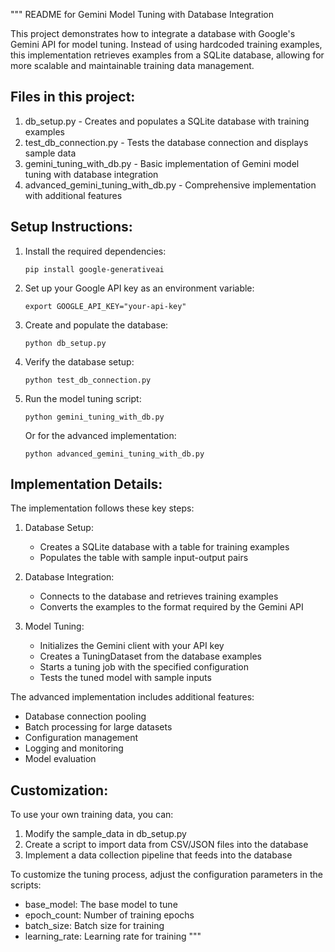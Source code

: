 """
README for Gemini Model Tuning with Database Integration

This project demonstrates how to integrate a database with Google's Gemini API for model tuning.
Instead of using hardcoded training examples, this implementation retrieves examples from a
SQLite database, allowing for more scalable and maintainable training data management.

## Files in this project:

1. db_setup.py - Creates and populates a SQLite database with training examples
2. test_db_connection.py - Tests the database connection and displays sample data
3. gemini_tuning_with_db.py - Basic implementation of Gemini model tuning with database integration
4. advanced_gemini_tuning_with_db.py - Comprehensive implementation with additional features

## Setup Instructions:

1. Install the required dependencies:
   ```
   pip install google-generativeai
   ```

2. Set up your Google API key as an environment variable:
   ```
   export GOOGLE_API_KEY="your-api-key"
   ```

3. Create and populate the database:
   ```
   python db_setup.py
   ```

4. Verify the database setup:
   ```
   python test_db_connection.py
   ```

5. Run the model tuning script:
   ```
   python gemini_tuning_with_db.py
   ```
   
   Or for the advanced implementation:
   ```
   python advanced_gemini_tuning_with_db.py
   ```

## Implementation Details:

The implementation follows these key steps:

1. Database Setup:
   - Creates a SQLite database with a table for training examples
   - Populates the table with sample input-output pairs

2. Database Integration:
   - Connects to the database and retrieves training examples
   - Converts the examples to the format required by the Gemini API

3. Model Tuning:
   - Initializes the Gemini client with your API key
   - Creates a TuningDataset from the database examples
   - Starts a tuning job with the specified configuration
   - Tests the tuned model with sample inputs

The advanced implementation includes additional features:
   - Database connection pooling
   - Batch processing for large datasets
   - Configuration management
   - Logging and monitoring
   - Model evaluation

## Customization:

To use your own training data, you can:
1. Modify the sample_data in db_setup.py
2. Create a script to import data from CSV/JSON files into the database
3. Implement a data collection pipeline that feeds into the database

To customize the tuning process, adjust the configuration parameters in the scripts:
- base_model: The base model to tune
- epoch_count: Number of training epochs
- batch_size: Batch size for training
- learning_rate: Learning rate for training
"""
